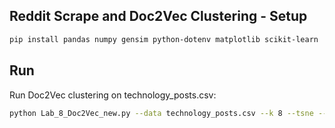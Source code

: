 ## Reddit Scrape and Doc2Vec Clustering - Setup
```bash
pip install pandas numpy gensim python-dotenv matplotlib scikit-learn
```

## Run
Run Doc2Vec clustering on technology_posts.csv:
```bash
python Lab_8_Doc2Vec_new.py --data technology_posts.csv --k 8 --tsne --out results.csv
```
